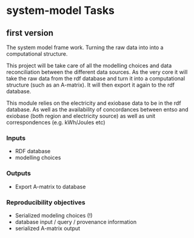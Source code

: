 # system-model Tasks

## first version

The system model frame work. Turning the raw data into into a computational structure.

This project will be take care of all the modelling choices and data reconciliation between the different data sources. As the very core it will take the raw data from the rdf database and turn it into a computational structure (such as an A-matrix). It will then export it again to the rdf database.

This module relies on the electricity and exiobase data to be in the rdf database. As well as the availability of concordances between entso and exiobase (both region and electricity source) as well as unit correspondences (e.g. kWh/Joules etc)

### Inputs

 - RDF database
 - modelling choices

### Outputs

 - Export A-matrix to database

### Reproducibility objectives

 - Serialized modeling choices (!)
 - database input / query / provenance information
 - serialized A-matrix output

